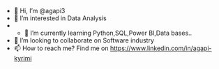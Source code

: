 - 👋 Hi, I’m @agapi3
- 👀 I’m interested in Data Analysis
- - 🌱 I’m currently learning Python,SQL,Power BI,Data bases..
- 💞️ I’m looking to collaborate on Software industry
- 📫 How to reach me? Find me on https://www.linkedin.com/in/agapi-kyrimi 

<!---
agapi3/agapi3 is a ✨ special ✨ repository because its `README.md` (this file) appears on your GitHub profile.
You can click the Preview link to take a look at your changes.
--->
